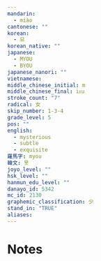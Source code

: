 ```yaml
---
mandarin:
  - miào
cantonese: ""
korean:
  - 묘
korean_native: ""
japanese:
  - MYOU
  - BYOU
japanese_nanori: ""
vietnamese:
middle_chinese_initial: m
middle_chinese_final: iᴇu
stroke_count: "7"
radical: 女
skip_number: 1-3-4
grade_level: 5
pos: ""
english:
  - mysterious
  - subtle
  - exquisite
羅馬字: myou
韓文: 묫
joyo_level: ""
hsk_level: ""
hanmun_edu_level: ""
danayo_id: 5342
mc_id: 2130
graphemic_classification: 少
stand_in: "TRUE"
aliases:
---
```


# Notes
